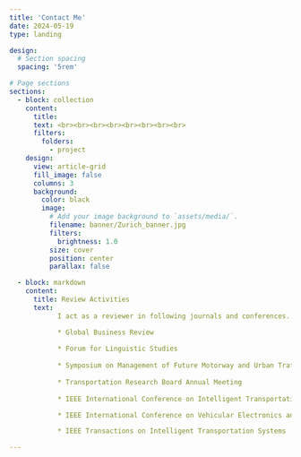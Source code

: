 ```yaml
---
title: 'Contact Me'
date: 2024-05-19
type: landing

design:
  # Section spacing
  spacing: '5rem'

# Page sections
sections:
  - block: collection
    content:
      title:  
      text: <br><br><br><br><br><br><br><br>
      filters:
        folders:
          - project
    design:
      view: article-grid
      fill_image: false
      columns: 3
      background:
        color: black
        image:
          # Add your image background to `assets/media/`.
          filename: banner/Zurich_banner.jpg
          filters:
            brightness: 1.0
          size: cover
          position: center
          parallax: false

  - block: markdown
    content:
      title: Review Activities
      text:
            I act as a reviewer in following journals and conferences...

            * Global Business Review
            
            * Forum for Linguistic Studies
            
            * Symposium on Management of Future Motorway and Urban Traffic Systems
            
            * Transportation Research Board Annual Meeting
            
            * IEEE International Conference on Intelligent Transportation Systems

            * IEEE International Conference on Vehicular Electronics and Safety

            * IEEE Transactions on Intelligent Transportation Systems

---
```

